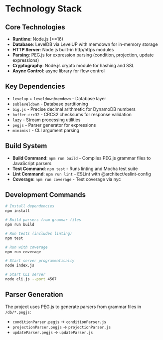 # Technology Stack

## Core Technologies
- **Runtime**: Node.js (>=16)
- **Database**: LevelDB via LevelUP with memdown for in-memory storage
- **HTTP Server**: Node.js built-in http/https modules
- **Parsing**: PEG.js for expression parsing (condition, projection, update expressions)
- **Cryptography**: Node.js crypto module for hashing and SSL
- **Async Control**: async library for flow control

## Key Dependencies
- `levelup` + `leveldown`/`memdown` - Database layer
- `subleveldown` - Database partitioning
- `big.js` - Precise decimal arithmetic for DynamoDB numbers
- `buffer-crc32` - CRC32 checksums for response validation
- `lazy` - Stream processing utilities
- `pegjs` - Parser generator for expressions
- `minimist` - CLI argument parsing

## Build System
- **Build Command**: `npm run build` - Compiles PEG.js grammar files to JavaScript parsers
- **Test Command**: `npm test` - Runs linting and Mocha test suite
- **Lint Command**: `npm run lint` - ESLint with @architect/eslint-config
- **Coverage**: `npm run coverage` - Test coverage via nyc

## Development Commands
```bash
# Install dependencies
npm install

# Build parsers from grammar files
npm run build

# Run tests (includes linting)
npm test

# Run with coverage
npm run coverage

# Start server programmatically
node index.js

# Start CLI server
node cli.js --port 4567
```

## Parser Generation
The project uses PEG.js to generate parsers from grammar files in `/db/*.pegjs`:
- `conditionParser.pegjs` → `conditionParser.js`
- `projectionParser.pegjs` → `projectionParser.js` 
- `updateParser.pegjs` → `updateParser.js`